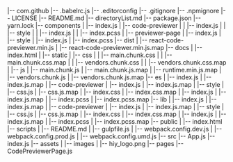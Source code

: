 |-- com.github
    |-- .babelrc.js
    |-- .editorconfig
    |-- .gitignore
    |-- .npmignore
    |-- LICENSE
    |-- README.md
    |-- directoryList.md
    |-- package.json
    |-- yarn.lock
    |-- components
    |   |-- index.js
    |   |-- code-previewer
    |   |   |-- index.js
    |   |   |-- style
    |   |       |-- index.js
    |   |       |-- index.pcss
    |   |-- previewer-page
    |       |-- index.js
    |       |-- style
    |           |-- index.js
    |           |-- index.pcss
    |-- dist
    |   |-- react-code-previewer.min.js
    |   |-- react-code-previewer.min.js.map
    |-- docs
    |   |-- index.html
    |   |-- static
    |       |-- css
    |       |   |-- main.chunk.css
    |       |   |-- main.chunk.css.map
    |       |   |-- vendors.chunk.css
    |       |   |-- vendors.chunk.css.map
    |       |-- js
    |           |-- main.chunk.js
    |           |-- main.chunk.js.map
    |           |-- runtime.min.js.map
    |           |-- vendors.chunk.js
    |           |-- vendors.chunk.js.map
    |-- es
    |   |-- index.js
    |   |-- index.js.map
    |   |-- code-previewer
    |       |-- index.js
    |       |-- index.js.map
    |       |-- style
    |           |-- css.js
    |           |-- css.js.map
    |           |-- index.css
    |           |-- index.css.map
    |           |-- index.js
    |           |-- index.js.map
    |           |-- index.pcss
    |           |-- index.pcss.map
    |-- lib
    |   |-- index.js
    |   |-- index.js.map
    |   |-- code-previewer
    |       |-- index.js
    |       |-- index.js.map
    |       |-- style
    |           |-- css.js
    |           |-- css.js.map
    |           |-- index.css
    |           |-- index.css.map
    |           |-- index.js
    |           |-- index.js.map
    |           |-- index.pcss
    |           |-- index.pcss.map
    |-- public
    |   |-- index.html
    |-- scripts
    |   |-- README.md
    |   |-- gulpfile.js
    |   |-- webpack.config.dev.js
    |   |-- webpack.config.prod.js
    |   |-- webpack.config.umd.js
    |-- src
        |-- App.js
        |-- index.js
        |-- assets
        |   |-- images
        |       |-- hiy_logo.png
        |-- pages
            |-- CodePreviewerPage.js
